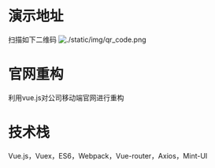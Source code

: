 # 演示地址
  扫描如下二维码
  <img src="" alt="./static/img/qr_code.png">
# 官网重构
利用vue.js对公司移动端官网进行重构
# 技术栈
Vue.js，Vuex，ES6，Webpack，Vue-router，Axios，Mint-UI